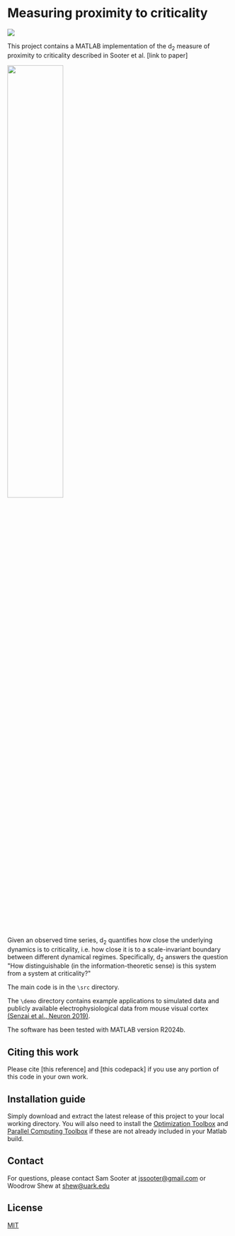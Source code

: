 # Measuring proximity to criticality

[![][license-img]][license-url]

[license-img]: https://img.shields.io/github/license/mashape/apistatus.svg
[license-url]: https://github.com/egokcen/DLAG/blob/master/LICENSE.md

This project contains a MATLAB implementation of the d<sub>2</sub> measure of proximity to criticality described in Sooter et al. [link to paper]

<img src="https://github.com/user-attachments/assets/34e8e526-59b4-40e8-8e4a-099933aa4f88" style="width:50%; height:auto;">


Given an observed time series, d<sub>2</sub> quantifies how close the underlying dynamics is to criticality, i.e. how close it is to a scale-invariant boundary between different dynamical regimes. Specifically, d<sub>2</sub> answers the question "How distinguishable (in the information-theoretic sense) is this system from a system at criticality?"

The main code is in the `\src` directory.

The `\demo` directory contains example applications to simulated data and publicly available electrophysiological data from mouse visual cortex [(Senzai et al., Neuron 2019)](https://pubmed.ncbi.nlm.nih.gov/30635232/).

The software has been tested with MATLAB version R2024b.

## Citing this work

Please cite [this reference] and [this codepack] if you use any portion of this code in your own work.

## Installation guide

Simply download and extract the latest release of this project to your local working directory. You will also need to install the 
[Optimization Toolbox](https://www.mathworks.com/help/optim/index.html) and [Parallel Computing Toolbox](https://www.mathworks.com/help/parallel-computing/index.html) if these are not already included in your Matlab build.

## Contact
For questions, please contact Sam Sooter at jssooter@gmail.com or Woodrow Shew at shew@uark.edu

## License
[MIT](LICENSE.md)

